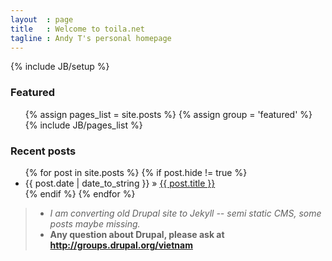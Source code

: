 ```yaml
---
layout  : page
title   : Welcome to toila.net
tagline : Andy T's personal homepage
---
```

{% include JB/setup %}

### Featured
<ul class="posts featured">
    {% assign pages_list = site.posts %}
    {% assign group = 'featured' %}
    {% include JB/pages_list %}
</ul>

### Recent posts
<ul class="posts">
  {% for post in site.posts %}
    {% if post.hide != true %}
        <li><span>{{ post.date | date_to_string }}</span> &raquo; <a href="{{ BASE_PATH }}{{ post.url }}">{{ post.title }}</a></li>
    {% endif %}
  {% endfor %}
</ul>

> - _I am converting old Drupal site to Jekyll -- semi static CMS, some posts maybe missing._
> - **Any question about Drupal, please ask at http://groups.drupal.org/vietnam**

<div id="ninja">
    <style>
        .row .span14 {
            position: relative;
        }
        #ninja {
            background: url(/sites/toila.net/files/pictures/ninja.gif) -2px -11px no-repeat; 
            height: 122px;
            width: 286px;
            position: absolute;
            top: 0;
            left: 554px;
        }
    </style>
</div>
